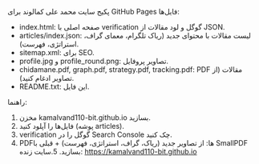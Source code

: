 پکیج سایت محمد علی کمالوند برای GitHub Pages
فایل‌ها:
- index.html: صفحه اصلی با verification گوگل و لود مقالات از JSON.
- articles/index.json: لیست مقالات با محتوای جدید (ریاک تلگرام، معمای گراف، استراتژی، فهرست).
- sitemap.xml: برای SEO.
- profile.jpg و profile_round.png: تصاویر پروفایل.
- chidamane.pdf, graph.pdf, strategy.pdf, tracking.pdf: PDF مقالات (از تصاویر ادغام کنید).
- README.txt: این فایل.

راهنما:
1. مخزن kamalvand110-bit.github.io بسازید.
2. فایل‌ها را آپلود کنید (پوشه articles).
3. verification گوگل را در Search Console چک کنید.
4. PDFها: از تصاویر جدید (ریاک، گراف، استراتژی، فهرست) + قبلی با SmallPDF بسازید.
5.سایت زنده: https://kamalvand110-bit.github.io
